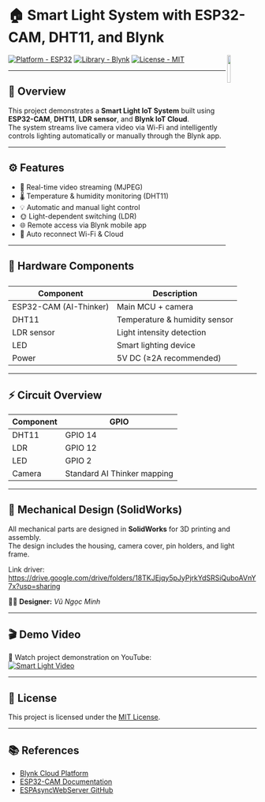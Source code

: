 # 🏠 Smart Light System with ESP32-CAM, DHT11, and Blynk
<img src="https://user-images.githubusercontent.com/47092672/97660147-142f1f00-1ab4-11eb-9d14-48f30a666cdc.PNG" width="12%" align="right">

[![Platform - ESP32](https://img.shields.io/badge/Platform-ESP32-blue)](https://www.espressif.com/en/products/socs/esp32)
[![Library - Blynk](https://img.shields.io/badge/Library-Blynk-green)](https://blynk.io/)
[![License - MIT](https://img.shields.io/badge/License-MIT-yellow.svg)](https://opensource.org/licenses/MIT)

---

## 🧩 Overview

This project demonstrates a **Smart Light IoT System** built using **ESP32-CAM**, **DHT11**, **LDR sensor**, and **Blynk IoT Cloud**.  
The system streams live camera video via Wi-Fi and intelligently controls lighting automatically or manually through the Blynk app.

---

## ⚙️ Features

- 📸 Real-time video streaming (MJPEG)
- 🌡️ Temperature & humidity monitoring (DHT11)
- 💡 Automatic and manual light control
- 🌞 Light-dependent switching (LDR)
- 🌐 Remote access via Blynk mobile app
- 🔁 Auto reconnect Wi-Fi & Cloud

---

## 🧰 Hardware Components

| Component | Description |
|------------|-------------|
| ESP32-CAM (AI-Thinker) | Main MCU + camera |
| DHT11 | Temperature & humidity sensor |
| LDR sensor | Light intensity detection |
| LED | Smart lighting device |
| Power | 5V DC (≥2A recommended) |

---

## ⚡ Circuit Overview

| Component | GPIO |
|------------|------|
| DHT11 | GPIO 14 |
| LDR | GPIO 12 |
| LED | GPIO 2 |
| Camera | Standard AI Thinker mapping |

---

## 🧩 Mechanical Design (SolidWorks)

All mechanical parts are designed in **SolidWorks** for 3D printing and assembly.  
The design includes the housing, camera cover, pin holders, and light frame.

Link driver: https://drive.google.com/drive/folders/18TKJEjqy5pJyPjrkYdSRSiQuboAVnY7x?usp=sharing

👨‍💻 **Designer:** *Vũ Ngọc Minh*

---

## 🎬 Demo Video

🎥 Watch project demonstration on YouTube:  
[![Smart Light Video](https://img.youtube.com/vi/zmhjNo55GJg/0.jpg)](https://youtu.be/zmhjNo55GJg)

---

## 🧾 License

This project is licensed under the [MIT License](https://opensource.org/licenses/MIT).

---

## 📚 References

- [Blynk Cloud Platform](https://blynk.cloud/)
- [ESP32-CAM Documentation](https://randomnerdtutorials.com/esp32-cam-projects/)
- [ESPAsyncWebServer GitHub](https://github.com/me-no-dev/ESPAsyncWebServer)
